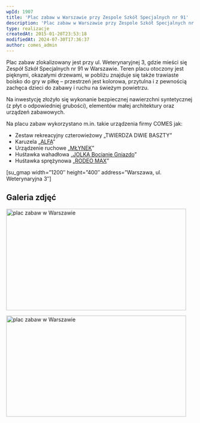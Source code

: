 ```yaml
---
wpId: 1907
title: 'Plac zabaw w Warszawie przy Zespole Szkół Specjalnych nr 91'
description: 'Plac zabaw w Warszawie przy Zespole Szkół Specjalnych nr 91, przy ul. Weterynaryjnej 3. We wrześniu 2014 roku na terenie Pragi Południe w Warszawie zrealizowano projekt placu zabaw wyposażonego w urządzenia firmy COMES. Wykonawcą inwestycji była warszawska firma BBU Edukacja, z którą współpracujemy od kilku lat.'
type: realizacje
createdAt: 2015-01-20T23:53:18
modifiedAt: 2024-07-30T17:36:37
author: comes_admin
---
```



Plac zabaw zlokalizowany jest przy ul. Weterynaryjnej 3, gdzie mieści się Zespół Szkół Specjalnych nr 91 w Warszawie. Teren placu otoczony jest pięknymi, okazałymi drzewami, w pobliżu znajduje się także trawiaste boisko do gry w piłkę – przestrzeń jest kolorowa, przytulna i z pewnością zachęca dzieci do zabawy i ruchu na świeżym powietrzu.

Na inwestycję złożyło się wykonanie bezpiecznej nawierzchni syntetycznej (z płyt o odpowiedniej grubości), elementów małej architektury oraz urządzeń zabawowych.

Na placu zabaw wykorzystano m.in. takie urządzenia firmy COMES jak:

*   Zestaw rekreacyjny czterowieżowy „TWIERDZA DWIE BASZTY”
*   Karuzela „[ALFA](https://comes.pl/p/karuzela-alfa/)”
*   Urządzenie ruchowe „[MŁYNEK](https://comes.pl/p/sciezka-zdrowia-mlynek/)”
*   Huśtawka wahadłowa „[JOLKA Bocianie Gniazdo](https://comes.pl/p/hustawka-jolka-bocianie-gniazdo/)”
*   Huśtawka sprężynowa „[RODEO MAX](https://comes.pl/p/hustawka-sprezynowa-smiglo-wzor-rodeo-max/)”

\[su\_gmap width=”1200″ height=”400″ address=”Warszawa, ul. Weterynaryjna 3″\]

## Galeria zdjęć

[<img loading="lazy" decoding="async" width="480" height="271" src="/images/realizacje/plac-zabaw-w-warszawie-przy-zespole-szkol-specjalnych-nr-91/1-plac-zabaw-w-warszawie-przy-zespole-szkol-specjalnych-nr-91-480x271.jpg" alt="plac zabaw w Warszawie" srcset="/images/realizacje/plac-zabaw-w-warszawie-przy-zespole-szkol-specjalnych-nr-91/1-plac-zabaw-w-warszawie-przy-zespole-szkol-specjalnych-nr-91-480x271.jpg 480w, /images/realizacje/plac-zabaw-w-warszawie-przy-zespole-szkol-specjalnych-nr-91/1-plac-zabaw-w-warszawie-przy-zespole-szkol-specjalnych-nr-91-220x124.jpg 220w, /images/realizacje/plac-zabaw-w-warszawie-przy-zespole-szkol-specjalnych-nr-91/1-plac-zabaw-w-warszawie-przy-zespole-szkol-specjalnych-nr-91-650x366.jpg 650w, /images/realizacje/plac-zabaw-w-warszawie-przy-zespole-szkol-specjalnych-nr-91/1-plac-zabaw-w-warszawie-przy-zespole-szkol-specjalnych-nr-91-768x433.jpg 768w, /images/realizacje/plac-zabaw-w-warszawie-przy-zespole-szkol-specjalnych-nr-91/1-plac-zabaw-w-warszawie-przy-zespole-szkol-specjalnych-nr-91-230x130.jpg 230w, /images/realizacje/plac-zabaw-w-warszawie-przy-zespole-szkol-specjalnych-nr-91/1-plac-zabaw-w-warszawie-przy-zespole-szkol-specjalnych-nr-91-240x135.jpg 240w, /images/realizacje/plac-zabaw-w-warszawie-przy-zespole-szkol-specjalnych-nr-91/1-plac-zabaw-w-warszawie-przy-zespole-szkol-specjalnych-nr-91.jpg 800w" sizes="(max-width: 480px) 100vw, 480px" />](https://comes.pl/realizacje/plac-zabaw-w-warszawie-przy-zespole-szkol-specjalnych-nr-91/1-plac-zabaw-w-warszawie-przy-zespole-szkol-specjalnych-nr-91/)

[<img loading="lazy" decoding="async" width="480" height="270" src="/images/realizacje/plac-zabaw-w-warszawie-przy-zespole-szkol-specjalnych-nr-91/2-plac-zabaw-w-warszawie-przy-zespole-szkol-specjalnych-nr-91-480x270.jpg" alt="plac zabaw w Warszawie" srcset="/images/realizacje/plac-zabaw-w-warszawie-przy-zespole-szkol-specjalnych-nr-91/2-plac-zabaw-w-warszawie-przy-zespole-szkol-specjalnych-nr-91-480x270.jpg 480w, /images/realizacje/plac-zabaw-w-warszawie-przy-zespole-szkol-specjalnych-nr-91/2-plac-zabaw-w-warszawie-przy-zespole-szkol-specjalnych-nr-91-220x124.jpg 220w, /images/realizacje/plac-zabaw-w-warszawie-przy-zespole-szkol-specjalnych-nr-91/2-plac-zabaw-w-warszawie-przy-zespole-szkol-specjalnych-nr-91-650x366.jpg 650w, /images/realizacje/plac-zabaw-w-warszawie-przy-zespole-szkol-specjalnych-nr-91/2-plac-zabaw-w-warszawie-przy-zespole-szkol-specjalnych-nr-91-768x432.jpg 768w, /images/realizacje/plac-zabaw-w-warszawie-przy-zespole-szkol-specjalnych-nr-91/2-plac-zabaw-w-warszawie-przy-zespole-szkol-specjalnych-nr-91-230x129.jpg 230w, /images/realizacje/plac-zabaw-w-warszawie-przy-zespole-szkol-specjalnych-nr-91/2-plac-zabaw-w-warszawie-przy-zespole-szkol-specjalnych-nr-91-240x135.jpg 240w, /images/realizacje/plac-zabaw-w-warszawie-przy-zespole-szkol-specjalnych-nr-91/2-plac-zabaw-w-warszawie-przy-zespole-szkol-specjalnych-nr-91.jpg 800w" sizes="(max-width: 480px) 100vw, 480px" />](https://comes.pl/realizacje/plac-zabaw-w-warszawie-przy-zespole-szkol-specjalnych-nr-91/2-plac-zabaw-w-warszawie-przy-zespole-szkol-specjalnych-nr-91/)